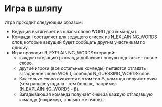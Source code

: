 # Игра в шляпу

Игра проходит следующим образом:
- Ведущий вытягивает из шляпы слово WORD для команды i.
- Команда i составляет для ведущего список из N_EXLAINING_WORDS слов, которые ведущий будет сообщать другим участникам по одному.
- Игра проходит N_EXPLAINING_WORDS итераций:
    - каждую итерацию j команда добавляет новую подсказку - новое слово,
    - другие игроки (все остальные команды) пытаются отгадать загаданное слово WORD, сообщая N_GUESSING_WORDS слов.
    - Как только слово окажется в этом топ-5, команда получает очки (чем раньше угадала - тем больше, например (N_EXPLAINING_WORDS - j)).
    - Загадывающая команда получает очки за каждую отгадавшую команду (например, столько же очков).
